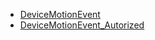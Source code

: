 * [DeviceMotionEvent](./DeviceMotionEvent.html)
* [DeviceMotionEvent_Autorized](./DeviceMotionEvent_Authorized.html)